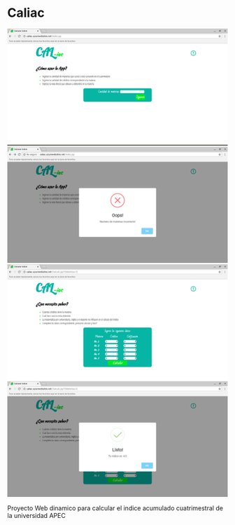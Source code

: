# Caliac

<img src="/Screeshot_caliac/Screenshot (1).png" alt="Pantalla de la aplicacion">
<img src="/Screeshot_caliac/Screenshot (2).png" alt="Pantalla de la aplicacion">
<img src="/Screeshot_caliac/Screenshot (3).png" alt="Pantalla de la aplicacion">
<img src="/Screeshot_caliac/Screenshot (4).png" alt="Pantalla de la aplicacion">

Proyecto Web dinamico para calcular el indice acumulado cuatrimestral de la universidad APEC
